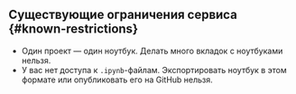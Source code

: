 ## Существующие ограничения сервиса {#known-restrictions}

* Один проект — один ноутбук. Делать много вкладок с ноутбуками нельзя.
* У вас нет доступа к `.ipynb`-файлам. Экспортировать ноутбук в этом формате или опубликовать его на GitHub нельзя.